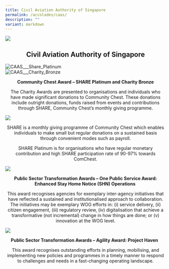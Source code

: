 ```yaml
---
title: Civil Aviation Authority of Singapore
permalink: /accolades/caas/
description: ""
variant: markdown
---
```

![](/images/hero.png)

<center>
	<h2>Civil Aviation Authority of Singapore</h2>
</center>

<div class="row">
  <div class="col is-6">
      <div class="speaker-image-wrapper">
        <img class="speaker-image img-fluid mb-3" src="/images/ACCOLADES/CAAS/CAAS___Share_Platinum.png" alt="CAAS___Share_Platinum">
      </div>
  </div>
  <div class="col is-6">
      <div class="speaker-image-wrapper">
        <img class="speaker-image img-fluid mb-3" src="/images/ACCOLADES/CAAS/CAAS___Charity_Bronze.png" alt="CAAS___Charity_Bronze">
      </div>
  </div>
</div>
<center>
	<p><b>Community Chest Award –  SHARE Platinum and Charity Bronze </b></p>
	<p>The Charity Awards are presented to organisations and individuals who have made significant donations to Community Chest. These donations include outright donations, funds raised from events and contributions through SHARE, Community Chest’s monthly giving programme.</p>
</center>





![](/images/ACCOLADES/CAAS/ComChest-Award.jpg)

<center>
	<p><b></b></p>
	<p>SHARE is a monthly giving programme of Community Chest which enables individuals to make small but regular donations on a sustained basis through convenient modes such as payroll.</p>
	<p>SHARE Platinum is for organisations who have regular monetary contribution and high SHARE participation rate of 90-97% towards ComChest.</p>
</center>

![](/images/ACCOLADES/CAAS/CAAS%20One%20Publis%20Service%20Award%20-%20Enhanced%20SHN.jpg)

<center>
	<p><b>Public Sector Transformation Awards – One Public Service Award: Enhanced Stay Home Notice (SHN) Operations&nbsp;</b></p>
	<p>This award recognises agencies for exemplary inter-agency initiatives that have reflected a sustained and institutionalised approach to collaboration. The initiatives may be exemplary WOG efforts in: (i) service delivery, (ii) citizen engagement, (iii) regulatory review, (iv) digitalisation that achieve a transformative (not incremental) change in how things are done; or (v) innovation at the WOG level.</p>
</center>

![](/images/ACCOLADES/CAAS/Project%20Haven.jpg)

<center>
	<p><b>Public Sector Transformation Awards – Agility Award: Project Haven &nbsp;</b></p>
	<p>This award recognises outstanding efforts in planning, mobilising, and implementing new policies and programmes in a timely manner to respond to challenges and needs in a fast-changing operating landscape.</p>

</center>